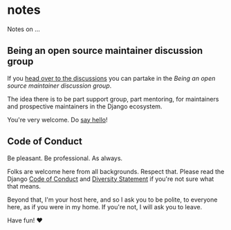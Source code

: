 # notes
Notes on …



## Being an open source maintainer discussion group

If you [head over to the discussions](https://github.com/carltongibson/notes/discussions) you can partake in the _Being an open source maintainer discussion group_. 

The idea there is to be part support group, part mentoring, for maintainers and prospective maintainers in the Django ecosystem. 

You're very welcome. Do [say hello](https://github.com/carltongibson/notes/discussions/29)! 


## Code of Conduct

Be pleasant. Be professional. As always. 

Folks are welcome here from all backgrounds. Respect that. Please read the Django [Code of Conduct](https://www.djangoproject.com/conduct/) and [Diversity Statement](https://www.djangoproject.com/diversity/) if you're not sure what that means. 

Beyond that, I'm your host here, and so I ask you to be polite, to everyone here, as if you were in my home. If you're not, I will ask you to leave. 

Have fun! ❤️
